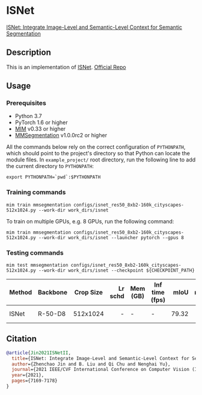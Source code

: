 # ISNet

[ISNet: Integrate Image-Level and Semantic-Level Context for Semantic Segmentation](https://arxiv.org/pdf/2108.12382.pdf)

## Description

<!-- Share any information you would like others to know. For example:

Author: @xxx.

This is an implementation of \[XXX\]. -->

This is an implementation of [ISNet](https://arxiv.org/pdf/2108.12382.pdf).
[Official Repo](https://github.com/SegmentationBLWX/sssegmentation)
## Usage

<!-- For a typical model, this section should contain the commands for training and testing. You are also suggested to dump your environment specification to env.yml by `conda env export > env.yml`. -->

### Prerequisites

- Python 3.7
- PyTorch 1.6 or higher
- [MIM](https://github.com/open-mmlab/mim) v0.33 or higher
- [MMSegmentation](https://github.com/open-mmlab/mmsegmentation) v1.0.0rc2 or higher

All the commands below rely on the correct configuration of `PYTHONPATH`, which should point to the project's directory so that Python can locate the module files. In `example_project/` root directory, run the following line to add the current directory to `PYTHONPATH`:

```shell
export PYTHONPATH=`pwd`:$PYTHONPATH
```

### Training commands

```shell
mim train mmsegmentation configs/isnet_res50_8xb2-160k_cityscapes-512x1024.py --work-dir work_dirs/isnet
```

To train on multiple GPUs, e.g. 8 GPUs, run the following command:

```shell
mim train mmsegmentation configs/isnet_res50_8xb2-160k_cityscapes-512x1024.py --work-dir work_dirs/isnet --launcher pytorch --gpus 8
```

### Testing commands

```shell
mim test mmsegmentation configs/isnet_res50_8xb2-160k_cityscapes-512x1024.py --work-dir work_dirs/isnet --checkpoint ${CHECKPOINT_PATH}
```

<!-- List the results as usually done in other model's README. [Example](https://github.com/open-mmlab/mmsegmentation/tree/dev-1.x/configs/fcn#results-and-models)

You should claim whether this is based on the pre-trained weights, which are converted from the official release; or it's a reproduced result obtained from retraining the model in this project. -->

| Method | Backbone | Crop Size | Lr schd | Mem (GB) | Inf time (fps) |  mIoU | mIoU(ms+flip) | config                                                             | download                                                                                                                                                                                                                                                                                                                           |
| ------ | -------- | --------- | ------: | -------- | -------------- | ----: | ------------: | ------------------------------------------------------------------ | ---------------------------------------------------------------------------------------------------------------------------------------------------------------------------------------------------------------------------------------------------------------------------------------------------------------------------------- |
| ISNet   | R-50-D8  | 512x1024  | - | - | - | 79.32 | 80.88 | [config](configs/isnet_res50_8xb2-160k_cityscapes-512x1024.py) | [model](---) \| [log](---) |

## Citation

<!-- You may remove this section if not applicable. -->

```bibtex
@article{Jin2021ISNetII,
  title={ISNet: Integrate Image-Level and Semantic-Level Context for Semantic Segmentation},
  author={Zhenchao Jin and B. Liu and Qi Chu and Nenghai Yu},
  journal={2021 IEEE/CVF International Conference on Computer Vision (ICCV)},
  year={2021},
  pages={7169-7178}
}
```
